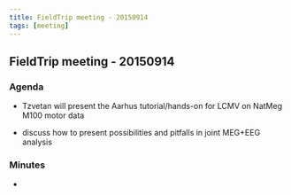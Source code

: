 ```yaml
---
title: FieldTrip meeting - 20150914
tags: [meeting]
---
```


## FieldTrip meeting - 20150914

### Agenda

- Tzvetan will present the Aarhus tutorial/hands-on for LCMV on NatMeg M100 motor data

- discuss how to present possibilities and pitfalls in joint MEG+EEG analysis

### Minutes

-
